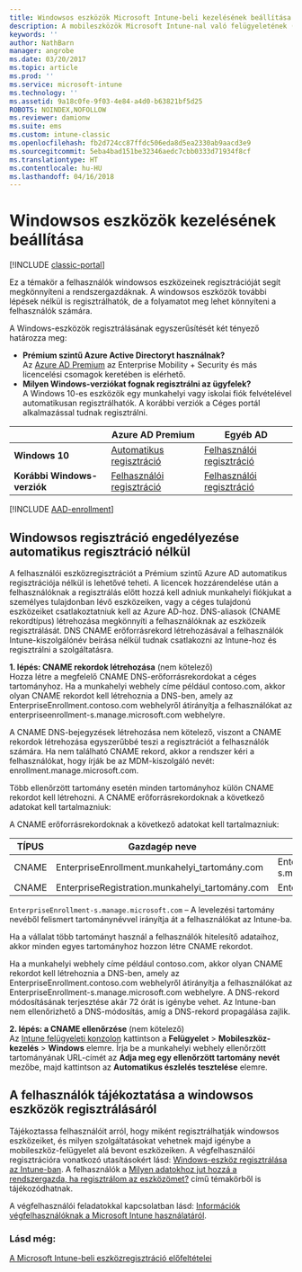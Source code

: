 ```yaml
---
title: Windowsos eszközök Microsoft Intune-beli kezelésének beállítása
description: A mobileszközök Microsoft Intune-nal való felügyeletének (MDM) engedélyezése Windows-eszközök esetén.
keywords: ''
author: NathBarn
manager: angrobe
ms.date: 03/20/2017
ms.topic: article
ms.prod: ''
ms.service: microsoft-intune
ms.technology: ''
ms.assetid: 9a18c0fe-9f03-4e84-a4d0-b63821bf5d25
ROBOTS: NOINDEX,NOFOLLOW
ms.reviewer: damionw
ms.suite: ems
ms.custom: intune-classic
ms.openlocfilehash: fb2d724cc87ffdc506eda8d5ea2330ab9aacd3e9
ms.sourcegitcommit: 5eba4bad151be32346aedc7cbb0333d71934f8cf
ms.translationtype: HT
ms.contentlocale: hu-HU
ms.lasthandoff: 04/16/2018
---
```

# <a name="set-up-windows-device-management"></a>Windowsos eszközök kezelésének beállítása

[!INCLUDE [classic-portal](../includes/classic-portal.md)]

Ez a témakör a felhasználók windowsos eszközeinek regisztrációját segít megkönnyíteni a rendszergazdáknak.  A windowsos eszközök további lépések nélkül is regisztrálhatók, de a folyamatot meg lehet könnyíteni a felhasználók számára.

A Windows-eszközök regisztrálásának egyszerűsítését két tényező határozza meg:
- **Prémium szintű Azure Active Directoryt használnak?** <br>Az [Azure AD Premium](https://docs.microsoft.com/azure/active-directory/active-directory-get-started-premium) az Enterprise Mobility + Security és más licencelési csomagok keretében is elérhető.
- **Milyen Windows-verziókat fognak regisztrálni az ügyfelek?** <br>A Windows 10-es eszközök egy munkahelyi vagy iskolai fiók felvételével automatikusan regisztrálhatók. A korábbi verziók a Céges portál alkalmazással tudnak regisztrálni.

||**Azure AD Premium**|**Egyéb AD**|
|----------|---------------|---------------|  
|**Windows 10**|[Automatikus regisztráció](#enable-windows-10-automatic-enrollment) |[Felhasználói regisztráció](#enable-windows-enrollment-without-automatic-enrollment)|
|**Korábbi Windows-verziók**|[Felhasználói regisztráció](#enable-windows-enrollment-without-automatic-enrollment)|[Felhasználói regisztráció](#enable-windows-enrollment-without-automatic-enrollment)|

[!INCLUDE [AAD-enrollment](../includes/win10-automatic-enrollment-aad.md)]

## <a name="enable-windows-enrollment-without-automatic-enrollment"></a>Windowsos regisztráció engedélyezése automatikus regisztráció nélkül
A felhasználói eszközregisztrációt a Prémium szintű Azure AD automatikus regisztrációja nélkül is lehetővé teheti. A licencek hozzárendelése után a felhasználóknak a regisztrálás előtt hozzá kell adniuk munkahelyi fiókjukat a személyes tulajdonban lévő eszközeiken, vagy a céges tulajdonú eszközeiket csatlakoztatniuk kell az Azure AD-hoz. DNS-aliasok (CNAME rekordtípus) létrehozása megkönnyíti a felhasználóknak az eszközeik regisztrálását. DNS CNAME erőforrásrekord létrehozásával a felhasználók Intune-kiszolgálónév beírása nélkül tudnak csatlakozni az Intune-hoz és regisztrálni a szolgáltatásra.

**1. lépés: CNAME rekordok létrehozása** (nem kötelező)<br>
Hozza létre a megfelelő CNAME DNS-erőforrásrekordokat a céges tartományhoz. Ha a munkahelyi webhely címe például contoso.com, akkor olyan CNAME rekordot kell létrehoznia a DNS-ben, amely az EnterpriseEnrollment.contoso.com webhelyről átirányítja a felhasználókat az enterpriseenrollment-s.manage.microsoft.com webhelyre.

A CNAME DNS-bejegyzések létrehozása nem kötelező, viszont a CNAME rekordok létrehozása egyszerűbbé teszi a regisztrációt a felhasználók számára. Ha nem található CNAME rekord, akkor a rendszer kéri a felhasználókat, hogy írják be az MDM-kiszolgáló nevét: enrollment.manage.microsoft.com.

Több ellenőrzött tartomány esetén minden tartományhoz külön CNAME rekordot kell létrehozni. A CNAME erőforrásrekordoknak a következő adatokat kell tartalmazniuk:

A CNAME erőforrásrekordoknak a következő adatokat kell tartalmazniuk:

|TÍPUS|Gazdagép neve|A következő helyre mutat|Élettartam|
|--------|-------------|-------------|-------|
|CNAME|EnterpriseEnrollment.munkahelyi_tartomány.com|EnterpriseEnrollment-s.manage.microsoft.com |1 óra|
|CNAME|EnterpriseRegistration.munkahelyi_tartomány.com|EnterpriseRegistration.windows.net|1 óra|

`EnterpriseEnrollment-s.manage.microsoft.com` – A levelezési tartomány nevéből felismert tartománynévvel irányítja át a felhasználókat az Intune-ba.

Ha a vállalat több tartományt használ a felhasználók hitelesítő adataihoz, akkor minden egyes tartományhoz hozzon létre CNAME rekordot.

Ha a munkahelyi webhely címe például contoso.com, akkor olyan CNAME rekordot kell létrehoznia a DNS-ben, amely az EnterpriseEnrollment.contoso.com webhelyről átirányítja a felhasználókat az EnterpriseEnrollment-s.manage.microsoft.com webhelyre. A DNS-rekord módosításának terjesztése akár 72 órát is igénybe vehet. Az Intune-ban nem ellenőrizhető a DNS-módosítás, amíg a DNS-rekord propagálása zajlik.

**2. lépés: a CNAME ellenőrzése** (nem kötelező)<br>
Az [Intune felügyeleti konzolon](https://manage.microsoft.com) kattintson a **Felügyelet** &gt; **Mobileszköz-kezelés** &gt; **Windows** elemre. Írja be a munkahelyi webhely ellenőrzött tartományának URL-címét az **Adja meg egy ellenőrzött tartomány nevét** mezőbe, majd kattintson az **Automatikus észlelés tesztelése** elemre.

## <a name="tell-users-how-to-enroll-windows-devices"></a>A felhasználók tájékoztatása a windowsos eszközök regisztrálásáról
Tájékoztassa felhasználóit arról, hogy miként regisztrálhatják windowsos eszközeiket, és milyen szolgáltatásokat vehetnek majd igénybe a mobileszköz-felügyelet alá bevont eszközeiken.
A végfelhasználói regisztrációra vonatkozó utasításokért lásd: [Windows-eszköz regisztrálása az Intune-ban](https://docs.microsoft.com/intune-user-help/enroll-your-device-in-intune-windows). A felhasználók a [Milyen adatokhoz jut hozzá a rendszergazda, ha regisztrálom az eszközömet?](https://docs.microsoft.com/intune-user-help/what-can-your-it-administrator-see-when-you-enroll-your-device-in-intune-windows) című témakörből is tájékozódhatnak.

A végfelhasználói feladatokkal kapcsolatban lásd: [Információk végfelhasználóknak a Microsoft Intune használatáról](/intune/end-user-educate).

### <a name="see-also"></a>Lásd még:
[A Microsoft Intune-beli eszközregisztráció előfeltételei](prerequisites-for-enrollment.md)
